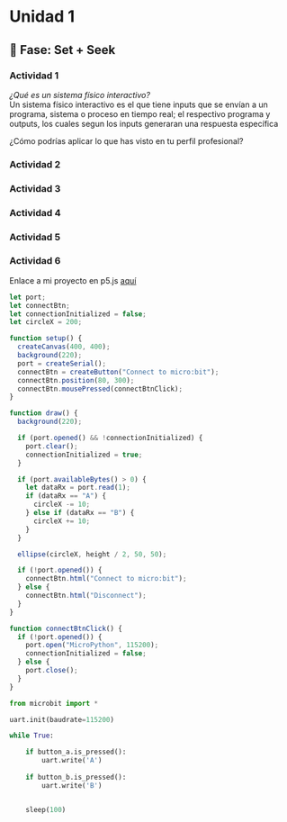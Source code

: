# Unidad 1

## 🔎 Fase: Set + Seek

### Actividad 1  
*¿Qué es un sistema físico interactivo?*  
Un sistema físico interactivo es el que tiene inputs que se envían a un programa, sistema o proceso en tiempo real; el respectivo programa y outputs, los cuales segun los inputs generaran una respuesta específica  

¿Cómo podrías aplicar lo que has visto en tu perfil profesional?  

### Actividad 2


### Actividad 3


### Actividad 4


### Actividad 5



### Actividad 6
Enlace a mi proyecto en p5.js [aquí](https://editor.p5js.org/n4ndeZzz/sketches/Cz1YTku9Q)  

```javascript
let port;
let connectBtn;
let connectionInitialized = false;
let circleX = 200;

function setup() {
  createCanvas(400, 400);
  background(220);
  port = createSerial();
  connectBtn = createButton("Connect to micro:bit");
  connectBtn.position(80, 300);
  connectBtn.mousePressed(connectBtnClick);
}

function draw() {
  background(220);

  if (port.opened() && !connectionInitialized) {
    port.clear();
    connectionInitialized = true;
  }

  if (port.availableBytes() > 0) {
    let dataRx = port.read(1);
    if (dataRx == "A") {
      circleX -= 10; 
    } else if (dataRx == "B") {
      circleX += 10; 
    }
  }

  ellipse(circleX, height / 2, 50, 50);

  if (!port.opened()) {
    connectBtn.html("Connect to micro:bit");
  } else {
    connectBtn.html("Disconnect");
  }
}

function connectBtnClick() {
  if (!port.opened()) {
    port.open("MicroPython", 115200);
    connectionInitialized = false;
  } else {
    port.close();
  }
}
```

```py
from microbit import *

uart.init(baudrate=115200)

while True:

    if button_a.is_pressed():
        uart.write('A')
        
    if button_b.is_pressed():
        uart.write('B')


    sleep(100)
```
